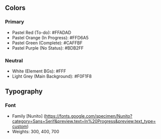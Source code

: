 ## Colors

### Primary

- Pastel Red (To-do): #FFADAD
- Pastel Orange (In Progress): #FFD6A5
- Pastel Green (Complete): #CAFFBF
- Pastel Purple (No Status): #BDB2FF

### Neutral

- White (Element BGs): #FFF
- Light Grey (Main Background): #F0F1F8

## Typography

### Font

- Family [Nunito] (https://fonts.google.com/specimen/Nunito?category=Sans+Serif&preview.text=In%20Progress&preview.text_type=custom)
- Weights: 300, 400, 700
